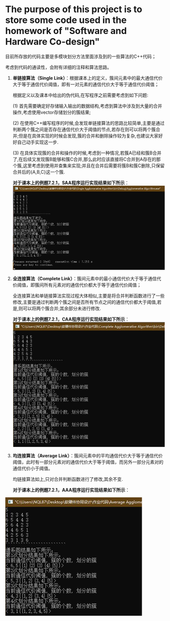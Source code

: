 # The purpose of this project is to store some code used in the homework of "Software and Hardware Co-design" 

目前所存放的代码主要是多模块划分方法里面涉及到的一些算法的C++代码；

考虑到代码的通读性，会附有详细的注释和算法思路。

1. **单链接算法（Single Link）**：根据课本上的定义，簇间元素中的最大通信代价大于等于通信代价阈值，即有一对元素的通信代价大于等于通信代价阈值；

   根据定义以及课本中给出的伪代码,在写程序之前需要考虑到如下问题:

   (1) 首先需要确定好存储输入输出的数据结构,考虑到算法中涉及到大量的合并操作,考虑使用vector存储划分的簇结果;

   (2) 在使用C++编写程序的时候,会发现单链接算法的思路比较简单,主要是通过判断两个簇之间是否存在通信代价大于阈值的节点,若存在则可以将两个簇合并;但是在具体实现的时候会发现,簇的合并和删除操作较为复杂,也建议大家好好自己动手实现这一步.

   (3) 在具体实现簇的合并和操作的时候,考虑到一种情况,若簇A已经和簇B合并了,在后续又发现簇B能够和簇C合并,那么此时应该直接将C合并到A存在的那个簇,这里考虑到使用并查集来实现;并且在合并后需要将簇B和簇C删除,只保留合并后的{A,B,C}这一个簇.
   
   **对于课本上的例题7.2.1，SAA程序运行实现结果如下所示**：
    ![Image text](https://github.com/Nieqilong/Nieqilong.GitHub.io/blob/main/result_pictures/Single_Agglomerative_Algorithm.jpg)

2. **全连接算法（Complete Link）**：簇间元素中的最小通信代价大于等于通信代价阈值，即簇间所有元素对的通信代价都大于等于通信代价阈值；

   全连接算法和单链接算法实现过程大体相似,主要是将合并判断函数进行了一些修改,主要是通过判断两个簇之间是否所有节点之间的通信代价都大于阈值,若是,则可以将两个簇合并;其余部分未进行修改.
   
   **对于课本上的例题7.2.1，CAA程序运行实现结果如下所示**： 
  ![Image text](https://github.com/Nieqilong/Nieqilong.GitHub.io/blob/main/result_pictures/Complete_Agglomerative_Algorithm.jpg)
  
3. **均连接算法（Average Link）**：簇间元素中的平均通信代价大于等于通信代价阈值，此时有一部分元素对的通信代价大于等于阈值，而另外一部分元素对的通信代价小于阈值。

   均链接算法如上,只对合并判断函数进行了修改,其余不变.
   
   **对于课本上的例题7.2.1，AAA程序运行实现结果如下所示**：
   
 ![Image text](https://github.com/Nieqilong/Nieqilong.GitHub.io/blob/main/result_pictures/Average_Agglomerative_Algorithm.jpg)
